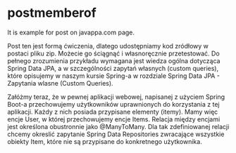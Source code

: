 # postmemberof
It is example for post on javappa.com page.

Post ten jest formą ćwiczenia, dlatego udostępniamy kod zródłowy w postaci pliku zip. 
Możecie go ściągnąć i własnoręcznie przetestować. 
Do pełnego zrozumienia przykładu wymagana jest wiedza ogólna dotycząca Spring Data JPA, 
a w szczególności zapytań własnych (custom queries), które opisujemy w naszym kursie Spring-a 
w rozdziale Spring Data JPA - Zapytania wlasne (Custom Queries).

Załóżmy teraz, że w pewnej aplikacji webowej, napisanej z użyciem Spring Boot-a przechowujemy 
użytkowników uprawnionych do korzystania z tej aplikacji. Każdy z nich posiada przypisane elementy (itemy). 
Mamy więc encje User, w której przechowujemy encje Items. 
Relacja między encjami jest określona obustronnie jako @ManyToMany. 
Dla tak zdefiniowanej relacji chcemy okreslić zapytanie Spring Data Repositories zwracające wszystkie obiekty Item, 
które nie są przypisane do konkretnego użytkownika.
